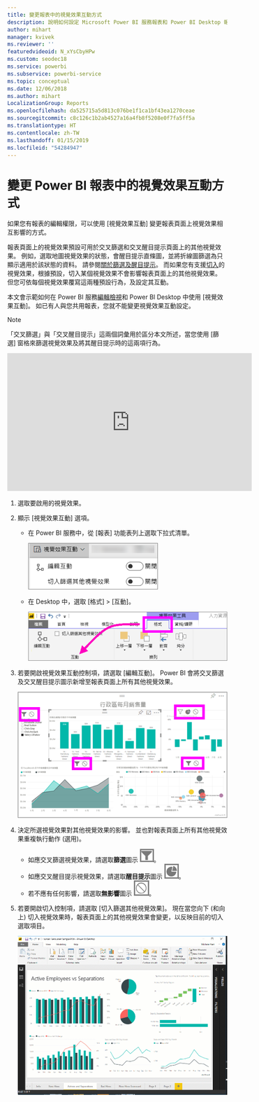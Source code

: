 ```yaml
---
title: 變更報表中的視覺效果互動方式
description: 說明如何設定 Microsoft Power BI 服務報表和 Power BI Desktop 報表中的視覺效果互動。
author: mihart
manager: kvivek
ms.reviewer: ''
featuredvideoid: N_xYsCbyHPw
ms.custom: seodec18
ms.service: powerbi
ms.subservice: powerbi-service
ms.topic: conceptual
ms.date: 12/06/2018
ms.author: mihart
LocalizationGroup: Reports
ms.openlocfilehash: da525715a5d813c076be1f1ca1bf43ea1270ceae
ms.sourcegitcommit: c8c126c1b2ab4527a16a4fb8f5208e0f7fa5ff5a
ms.translationtype: HT
ms.contentlocale: zh-TW
ms.lasthandoff: 01/15/2019
ms.locfileid: "54284947"
---
```

# <a name="change-how-visuals-interact-in-a-power-bi-report"></a>變更 Power BI 報表中的視覺效果互動方式
如果您有報表的編輯權限，可以使用 [視覺效果互動] 變更報表頁面上視覺效果相互影響的方式。 

報表頁面上的視覺效果預設可用於交叉篩選和交叉醒目提示頁面上的其他視覺效果。
例如，選取地圖視覺效果的狀態，會醒目提示直條圖，並將折線圖篩選為只顯示適用於該狀態的資料。
請參閱[關於篩選及醒目提示](power-bi-reports-filters-and-highlighting.md)。 而如果您有支援[切入](consumer/end-user-drill.md)的視覺效果，根據預設，切入某個視覺效果不會影響報表頁面上的其他視覺效果。 但您可依每個視覺效果覆寫這兩種預設行為，及設定其互動。

本文會示範如何在 Power BI 服務[編輯檢視](service-interact-with-a-report-in-editing-view.md)和 Power BI Desktop 中使用 [視覺效果互動]。 如已有人與您共用報表，您就不能變更視覺效果互動設定。

> [!NOTE]
> 「交叉篩選」與「交叉醒目提示」這兩個詞彙用於區分本文所述，當您使用 [篩選] 窗格來篩選視覺效果及將其醒目提示時的這兩項行為。  
> 
> 

<iframe width="560" height="315" src="https://www.youtube.com/embed/N_xYsCbyHPw?list=PL1N57mwBHtN0JFoKSR0n-tBkUJHeMP2cP" frameborder="0" allowfullscreen></iframe>

1. 選取要啟用的視覺效果。  
2. 顯示 [視覺效果互動] 選項。
    - 在 Power BI 服務中，從 [報表] 功能表列上選取下拉式清單。

       ![[視覺互動] 下拉式清單](media/service-reports-visual-interactions/power-bi-visual-interaction.png)

    - 在 Desktop 中，選取 [格式] > [互動]。

        ![依序選取 [格式] 和 [互動]](media/service-reports-visual-interactions/pbi-visual-interaction-desktop.png)

3. 若要開啟視覺效果互動控制項，請選取 [編輯互動]。 Power BI 會將交叉篩選及交叉醒目提示圖示新增至報表頁面上所有其他視覺效果。
   
    ![開啟 [視覺互動] 的報表](media/service-reports-visual-interactions/power-bi-icons-on.png)
3. 決定所選視覺效果對其他視覺效果的影響。  並也對報表頁面上所有其他視覺效果重複執行動作 (選用)。
   
   * 如應交叉篩選視覺效果，請選取**篩選**圖示 ![篩選圖示](media/service-reports-visual-interactions/pbi-filter-icon-outlined.png)。
   * 如應交叉醒目提示視覺效果，請選取**醒目提示**圖示 ![醒目提示圖示](media/service-reports-visual-interactions/pbi-highlight-icon-outlined.png)。
   * 若不應有任何影響，請選取**無影響**圖示 ![無影響圖示](media/service-reports-visual-interactions/pbi-noimpact-icon-outlined.png)。

4. 若要開啟切入控制項，請選取 [切入篩選其他視覺效果]。  現在當您向下 (和向上) 切入視覺效果時，報表頁面上的其他視覺效果會變更，以反映目前的切入選取項目。 

   ![開啟切入控制項的影片](media/service-reports-visual-interactions/drill2.gif)

